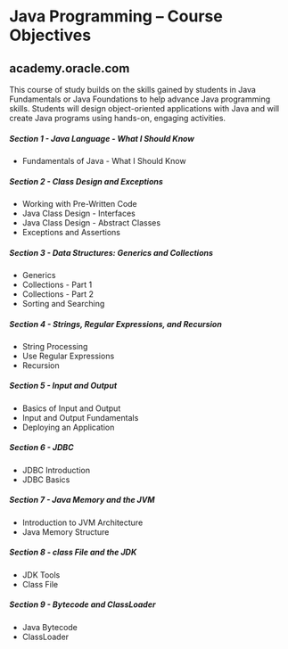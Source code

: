 # Java Programming – Course Objectives
## academy.oracle.com
This course of study builds on the skills gained by students in Java Fundamentals or Java Foundations to 
help advance Java programming skills.  Students will design object-oriented applications with Java and 
will create Java programs using hands-on, engaging activities.

##### Section 1 - Java Language - What I Should Know

-  Fundamentals of Java - What I Should Know

##### Section 2 - Class Design and Exceptions

- Working with Pre-Written Code
- Java Class Design - Interfaces
- Java Class Design - Abstract Classes
- Exceptions and Assertions

##### Section 3 - Data Structures: Generics and Collections

- Generics
- Collections - Part 1
- Collections - Part 2
- Sorting and Searching

##### Section 4 - Strings, Regular Expressions, and Recursion

- String Processing
- Use Regular Expressions
- Recursion

##### Section 5 - Input and Output

- Basics of Input and Output
- Input and Output Fundamentals
- Deploying an Application

##### Section 6 - JDBC

- JDBC Introduction
- JDBC Basics

##### Section 7 - Java Memory and the JVM

- Introduction to JVM Architecture
- Java Memory Structure

##### Section 8 - class File and the JDK

- JDK Tools
- Class File

##### Section 9 - Bytecode and ClassLoader

- Java Bytecode
- ClassLoader
